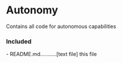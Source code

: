 Autonomy
================

Contains all code for autonomous capabilities

<h3>Included</h3>
- README.md...........[text file] this file
